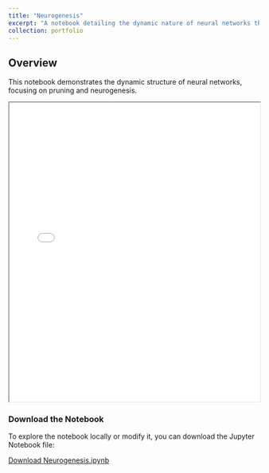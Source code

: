 ```yaml
---
title: "Neurogenesis"
excerpt: "A notebook detailing the dynamic nature of neural networks through the adaptation of their structure by modifying the number of neurons and connections. This adaptability can be achieved through two distinct processes: pruning, which involves the removal of redundant or non-contributory neurons to enhance efficiency, and neurogenesis, which enables the model to introduce new neurons when the current architecture is insufficient to capture the complexity of the information. <br/><img src='/images/nn.jpg'>"
collection: portfolio
---
```


## Overview

This notebook demonstrates the dynamic structure of neural networks, focusing on pruning and neurogenesis.

<iframe src="assets/notebooks/Neurogenesis.html" width="100%" height="600px"></iframe>

### Download the Notebook
To explore the notebook locally or modify it, you can download the Jupyter Notebook file:

[Download Neurogenesis.ipynb](assets/notebooks/Dynamic_growing_ann.ipynb)